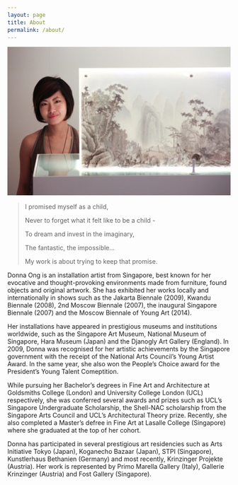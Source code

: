 ```yaml
---
layout: page
title: About
permalink: /about/
---
```


![My image Name](/assets/images/DonnaOngPortrait.jpg)

> I promised myself as a child,
>
> Never to forget what it felt like to be a child -
>
>To dream and invest in the imaginary,
>
>The fantastic, the impossible…
>
> My work is about trying to keep that promise.


Donna Ong is an installation artist from Singapore, best known for her evocative and thought-provoking environments made from furniture, found objects and original artwork. She has exhibited her works locally and internationally in shows such as the Jakarta Biennale (2009), Kwandu Biennale (2008), 2nd Moscow Biennale (2007), the inaugural Singapore Biennale (2007) and the Moscow Biennale of Young Art (2014).

Her installations have appeared in prestigious museums and institutions worldwide, such as the Singapore Art Museum, National Museum of Singapore, Hara Museum (Japan) and the Djanogly Art Gallery (England). In 2009, Donna was recognised for her artistic achievements by the Singapore government with the receipt of the National Arts Council’s Young Artist Award. In the same year, she also won the People’s Choice award for the President’s Young Talent Comeptition.

While pursuing her Bachelor’s degrees in Fine Art and Architecture at Goldsmiths College (London) and University College London (UCL) respectively, she was conferred several awards and prizes such as UCL’s Singapore Undergraduate Scholarship, the Shell-NAC scholarship from the Singapore Arts Council and UCL’s Architectural Theory prize. Recently, she also completed a Master’s defree in Fine Art at Lasalle College (Singapore) where she graduated at the top of her cohort.

Donna has participated in several prestigious art residencies such as Arts Initiative Tokyo (Japan), Koganecho Bazaar (Japan), STPI (Singapore), Kunstlerhaus Bethanien (Germany) and most recently, Krinzinger Projekte (Austria). Her work is represented by Primo Marella Gallery (Italy), Gallerie Krinzinger (Austria) and Fost Gallery (Singapore).